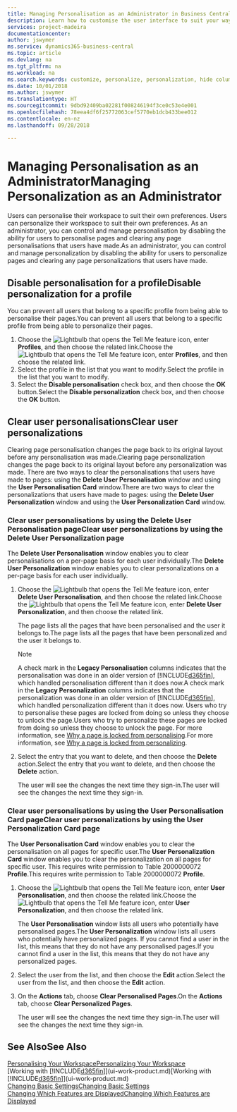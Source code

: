 ```yaml
---
title: Managing Personalisation as an Administrator in Business Central | Microsoft Docs
description: Learn how to customise the user interface to suit your way of working.
services: project-madeira
documentationcenter: 
author: jswymer
ms.service: dynamics365-business-central
ms.topic: article
ms.devlang: na
ms.tgt_pltfrm: na
ms.workload: na
ms.search.keywords: customize, personalize, personalization, hide columns, remove fields, move fields
ms.date: 10/01/2018
ms.author: jswymer
ms.translationtype: HT
ms.sourcegitcommit: 9dbd92409ba02281f008246194f3ce0c53e4e001
ms.openlocfilehash: 78eea4df6f25772063cef5770eb1dcb433bee012
ms.contentlocale: en-nz
ms.lasthandoff: 09/28/2018

---
```

# <a name="managing-personalization-as-an-administrator"></a><span data-ttu-id="8ab7e-103">Managing Personalisation as an Administrator</span><span class="sxs-lookup"><span data-stu-id="8ab7e-103">Managing Personalization as an Administrator</span></span>
<span data-ttu-id="8ab7e-104"><!--NAV in the Web client--> Users can personalise their workspace to suit their own preferences.</span><span class="sxs-lookup"><span data-stu-id="8ab7e-104"><!--NAV in the Web client--> Users can personalize their workspace to suit their own preferences.</span></span> <span data-ttu-id="8ab7e-105">As an administrator, you can control and manage personalisation by disabling the ability for users to personalise pages and clearing any page personalisations that users have made.</span><span class="sxs-lookup"><span data-stu-id="8ab7e-105">As an administrator, you can control and manage personalization by disabling the ability for users to personalize pages and clearing any page personalizations that users have made.</span></span>

## <a name="disable-personalization-for-a-profile"></a><span data-ttu-id="8ab7e-106">Disable personalisation for a profile</span><span class="sxs-lookup"><span data-stu-id="8ab7e-106">Disable personalization for a profile</span></span>
<span data-ttu-id="8ab7e-107">You can prevent all users that belong to a specific profile from being able to personalise their pages.</span><span class="sxs-lookup"><span data-stu-id="8ab7e-107">You can prevent all users that belong to a specific profile from being able to personalize their pages.</span></span>
1.  <span data-ttu-id="8ab7e-108">Choose the ![Lightbulb that opens the Tell Me feature](media/ui-search/search_small.png "Tell me what you want to do") icon, enter **Profiles**, and then choose the related link.</span><span class="sxs-lookup"><span data-stu-id="8ab7e-108">Choose the ![Lightbulb that opens the Tell Me feature](media/ui-search/search_small.png "Tell me what you want to do") icon, enter **Profiles**, and then choose the related link.</span></span>
2.  <span data-ttu-id="8ab7e-109">Select the profile in the list that you want to modify.</span><span class="sxs-lookup"><span data-stu-id="8ab7e-109">Select the profile in the list that you want to modify.</span></span>
3. <span data-ttu-id="8ab7e-110">Select the **Disable personalisation** check box, and then choose the **OK** button.</span><span class="sxs-lookup"><span data-stu-id="8ab7e-110">Select the **Disable personalization** check box, and then choose the **OK** button.</span></span>

## <a name="clear-user-personalizations"></a><span data-ttu-id="8ab7e-111">Clear user personalisations</span><span class="sxs-lookup"><span data-stu-id="8ab7e-111">Clear user personalizations</span></span>

<span data-ttu-id="8ab7e-112">Clearing page personalisation changes the page back to its original layout before any personalisation was made.</span><span class="sxs-lookup"><span data-stu-id="8ab7e-112">Clearing page personalization changes the page back to its original layout before any personalization was made.</span></span> <span data-ttu-id="8ab7e-113">There are two ways to clear the personalisations that users have made to pages: using the **Delete User Personalisation** window and using the **User Personalisation Card** window.</span><span class="sxs-lookup"><span data-stu-id="8ab7e-113">There are two ways to clear the personalizations that users have made to pages: using the **Delete User Personalization** window and using the **User Personalization Card** window.</span></span>

### <a name="clear-user-personalizations-by-using-the-delete-user-personalization-page"></a><span data-ttu-id="8ab7e-114">Clear user personalisations by using the Delete User Personalisation page</span><span class="sxs-lookup"><span data-stu-id="8ab7e-114">Clear user personalizations by using the Delete User Personalization page</span></span>

<span data-ttu-id="8ab7e-115">The **Delete User Personalisation** window enables you to clear personalisations on a per-page basis for each user individually.</span><span class="sxs-lookup"><span data-stu-id="8ab7e-115">The **Delete User Personalization** window enables you to clear personalizations on a per-page basis for each user individually.</span></span>

1.  <span data-ttu-id="8ab7e-116">Choose the ![Lightbulb that opens the Tell Me feature](media/ui-search/search_small.png "Tell me what you want to do") icon, enter **Delete User Personalisation**, and then choose the related link.</span><span class="sxs-lookup"><span data-stu-id="8ab7e-116">Choose the ![Lightbulb that opens the Tell Me feature](media/ui-search/search_small.png "Tell me what you want to do") icon, enter **Delete User Personalization**, and then choose the related link.</span></span>

    <span data-ttu-id="8ab7e-117">The page lists all the pages that have been personalised and the user it belongs to.</span><span class="sxs-lookup"><span data-stu-id="8ab7e-117">The page lists all the pages that have been personalized and the user it belongs to.</span></span>

    >[!NOTE]
    > <span data-ttu-id="8ab7e-118">A check mark in the **Legacy Personalisation** columns indicates that the personalisation was done in an older version of [!INCLUDE[d365fin](includes/d365fin_md.md)], which handled personalisation different than it does now.</span><span class="sxs-lookup"><span data-stu-id="8ab7e-118">A check mark in the **Legacy Personalization** columns indicates that the personalization was done in an older version of [!INCLUDE[d365fin](includes/d365fin_md.md)], which handled personalization different than it does now.</span></span> <span data-ttu-id="8ab7e-119">Users who try to personalise these pages are locked from doing so unless they choose to unlock the page.</span><span class="sxs-lookup"><span data-stu-id="8ab7e-119">Users who try to personalize these pages are locked from doing so unless they choose to unlock the page.</span></span> <span data-ttu-id="8ab7e-120">For more information, see [Why a page is locked from personalising](ui-personalization-locked.md).</span><span class="sxs-lookup"><span data-stu-id="8ab7e-120">For more information, see [Why a page is locked from personalizing](ui-personalization-locked.md).</span></span>

2. <span data-ttu-id="8ab7e-121">Select the entry that you want to delete, and then choose the **Delete** action.</span><span class="sxs-lookup"><span data-stu-id="8ab7e-121">Select the entry that you want to delete, and then choose the **Delete** action.</span></span>

    <span data-ttu-id="8ab7e-122">The user will see the changes the next time they sign-in.</span><span class="sxs-lookup"><span data-stu-id="8ab7e-122">The user will see the changes the next time they sign-in.</span></span>

### <a name="clear-user-personalizations-by-using-the-user-personalization-card-page"></a><span data-ttu-id="8ab7e-123">Clear user personalisations by using the User Personalisation Card page</span><span class="sxs-lookup"><span data-stu-id="8ab7e-123">Clear user personalizations by using the User Personalization Card page</span></span>

<span data-ttu-id="8ab7e-124">The **User Personalisation Card** window enables you to clear the personalisation on all pages for specific user.</span><span class="sxs-lookup"><span data-stu-id="8ab7e-124">The **User Personalization Card** window enables you to clear the personalization on all pages for specific user.</span></span> <span data-ttu-id="8ab7e-125">This requires write permission to Table 2000000072 **Profile**.</span><span class="sxs-lookup"><span data-stu-id="8ab7e-125">This requires write permission to Table 2000000072 **Profile**.</span></span>

1.  <span data-ttu-id="8ab7e-126">Choose the ![Lightbulb that opens the Tell Me feature](media/ui-search/search_small.png "Tell me what you want to do") icon, enter **User Personalisation**, and then choose the related link.</span><span class="sxs-lookup"><span data-stu-id="8ab7e-126">Choose the ![Lightbulb that opens the Tell Me feature](media/ui-search/search_small.png "Tell me what you want to do") icon, enter **User Personalization**, and then choose the related link.</span></span>

    <span data-ttu-id="8ab7e-127">The **User Personalisation** window lists all users who potentially have personalised pages.</span><span class="sxs-lookup"><span data-stu-id="8ab7e-127">The **User Personalization** window lists all users who potentially have personalized pages.</span></span> <span data-ttu-id="8ab7e-128">If you cannot find a user in the list, this means that they do not have any personalised pages.</span><span class="sxs-lookup"><span data-stu-id="8ab7e-128">If you cannot find a user in the list, this means that they do not have any personalized pages.</span></span>

2. <span data-ttu-id="8ab7e-129">Select the user from the list, and then choose the **Edit** action.</span><span class="sxs-lookup"><span data-stu-id="8ab7e-129">Select the user from the list, and then choose the **Edit** action.</span></span>

3.  <span data-ttu-id="8ab7e-130">On the **Actions** tab, choose **Clear Personalised Pages**.</span><span class="sxs-lookup"><span data-stu-id="8ab7e-130">On the **Actions** tab, choose **Clear Personalized Pages**.</span></span>

    <span data-ttu-id="8ab7e-131">The user will see the changes the next time they sign-in.</span><span class="sxs-lookup"><span data-stu-id="8ab7e-131">The user will see the changes the next time they sign-in.</span></span>

## <a name="see-also"></a><span data-ttu-id="8ab7e-132">See Also</span><span class="sxs-lookup"><span data-stu-id="8ab7e-132">See Also</span></span>
[<span data-ttu-id="8ab7e-133">Personalising Your Workspace</span><span class="sxs-lookup"><span data-stu-id="8ab7e-133">Personalizing Your Workspace</span></span>](ui-personalization-user.md)  
<span data-ttu-id="8ab7e-134">[Working with [!INCLUDE[d365fin](includes/d365fin_md.md)]](ui-work-product.md)</span><span class="sxs-lookup"><span data-stu-id="8ab7e-134">[Working with [!INCLUDE[d365fin](includes/d365fin_md.md)]](ui-work-product.md)</span></span>  
[<span data-ttu-id="8ab7e-135">Changing Basic Settings</span><span class="sxs-lookup"><span data-stu-id="8ab7e-135">Changing Basic Settings</span></span>](ui-change-basic-settings.md)  
[<span data-ttu-id="8ab7e-136">Changing Which Features are Displayed</span><span class="sxs-lookup"><span data-stu-id="8ab7e-136">Changing Which Features are Displayed</span></span>](ui-experiences.md)  

